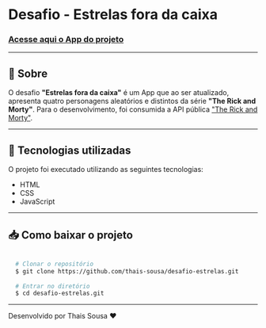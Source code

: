 # Desafio - Estrelas fora da caixa

<h3>
  <a href="https://thais-desafioestrelas.netlify.app/">Acesse aqui o App do projeto</a>
</h3>
  
---
  

## 📜 Sobre

O desafio <b>"Estrelas fora da caixa"</b> é um App que ao ser atualizado, apresenta quatro personagens aleatórios e distintos da série <b>"The Rick and Morty"</b>.
Para o desenvolvimento, foi consumida a API pública ["The Rick and Morty"](https://rickandmortyapi.com/documentation).

---


## 🚀 Tecnologias utilizadas

O projeto foi executado utilizando as seguintes tecnologias:

- HTML
- CSS
- JavaScript

---


## 📥 Como baixar o projeto

```bash

  # Clonar o repositório
  $ git clone https://github.com/thais-sousa/desafio-estrelas.git
  
  # Entrar no diretório
  $ cd desafio-estrelas.git

 ```
---
Desenvolvido por Thais Sousa ❤




